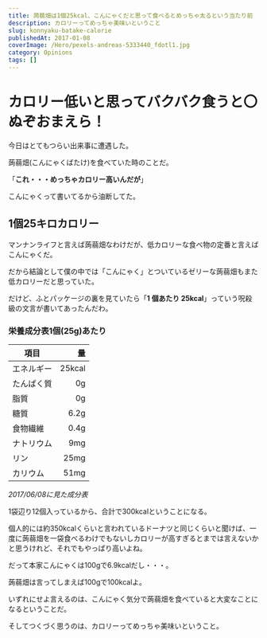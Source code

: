 ```yaml
---
title: 蒟蒻畑は1個25kcal、こんにゃくだと思って食べるとめっちゃ太るという当たり前
description: カロリーってめっちゃ美味いということ
slug: konnyaku-batake-calorie
publishedAt: 2017-01-08
coverImage: /Hero/pexels-andreas-5333440_fdotl1.jpg
category: Opinions
tags: []
---
```


# カロリー低いと思ってバクバク食うと〇ぬぞおまえら！

今日はとてもつらい出来事に遭遇した。

蒟蒻畑(こんにゃくばたけ)を食べていた時のことだ。

「**これ・・・めっちゃカロリー高いんだが**」

こんにゃくって書いてるから油断してた。

## 1個25キロカロリー

マンナンライフと言えば蒟蒻畑なわけだが、低カロリーな食べ物の定番と言えばこんにゃくだ。

だから結論として僕の中では「こんにゃく」とついているゼリーな蒟蒻畑もまた低カロリーだと思っていた。

だけど、ふとパッケージの裏を見ていたら「**1 個あたり 25kcal**」っていう呪殺級の文言が書いてあったんだわ。

### 栄養成分表1個(25g)あたり

| 項目       |     量 |
| ---------- | -----: |
| エネルギー | 25kcal |
| たんぱく質 |     0g |
| 脂質       |     0g |
| 糖質       |   6.2g |
| 食物繊維   |   0.4g |
| ナトリウム |    9mg |
| リン       |   25mg |
| カリウム   |   51mg |

_2017/06/08に見た成分表_

1袋辺り12個入っているから、合計で300kcalということになる。

個人的には約350kcalくらいと言われているドーナツと同じくらいと聞けば、一度に蒟蒻畑を一袋食べるわけでもないしカロリーが高すぎるとまでは言えないかと思うけれど、それでもやっぱり高いよね。

だって本家こんにゃくは100gで6.9kcalだし・・・。

蒟蒻畑は言ってしまえば100gで100kcalよ。

いずれにせよ言えるのは、こんにゃく気分で蒟蒻畑を食べていると大変なことになるということだ。

そしてつくづく思うのは、カロリーってめっちゃ美味いということ。
